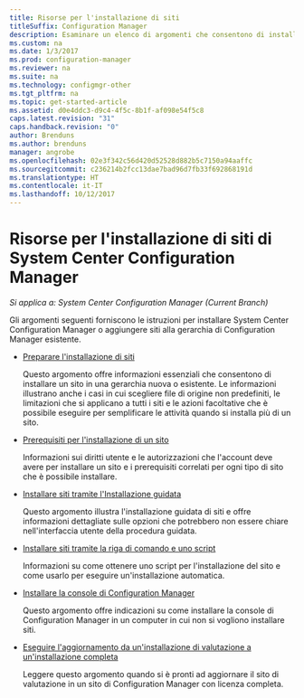 ```yaml
---
title: Risorse per l'installazione di siti
titleSuffix: Configuration Manager
description: Esaminare un elenco di argomenti che consentono di installare System Center Configuration Manager o di aggiungere siti alla gerarchia.
ms.custom: na
ms.date: 1/3/2017
ms.prod: configuration-manager
ms.reviewer: na
ms.suite: na
ms.technology: configmgr-other
ms.tgt_pltfrm: na
ms.topic: get-started-article
ms.assetid: d0e4ddc3-d9c4-4f5c-8b1f-af098e54f5c8
caps.latest.revision: "31"
caps.handback.revision: "0"
author: Brenduns
ms.author: brenduns
manager: angrobe
ms.openlocfilehash: 02e3f342c56d420d52528d882b5c7150a94aaffc
ms.sourcegitcommit: c236214b2fcc13dae7bad96d7fb33f692868191d
ms.translationtype: HT
ms.contentlocale: it-IT
ms.lasthandoff: 10/12/2017
---
```

# <a name="resources-for-installing-system-center-configuration-manager-sites"></a>Risorse per l'installazione di siti di System Center Configuration Manager

*Si applica a: System Center Configuration Manager (Current Branch)*

Gli argomenti seguenti forniscono le istruzioni per installare System Center Configuration Manager o aggiungere siti alla gerarchia di Configuration Manager esistente.

- [Preparare l'installazione di siti](prepare-to-install-sites.md)

  Questo argomento offre informazioni essenziali che consentono di installare un sito in una gerarchia nuova o esistente. Le informazioni illustrano anche i casi in cui scegliere file di origine non predefiniti, le limitazioni che si applicano a tutti i siti e le azioni facoltative che è possibile eseguire per semplificare le attività quando si installa più di un sito.

- [Prerequisiti per l'installazione di un sito](prerequisites-for-installing-sites.md)

  Informazioni sui diritti utente e le autorizzazioni che l'account deve avere per installare un sito e i prerequisiti correlati per ogni tipo di sito che è possibile installare.

- [Installare siti tramite l'Installazione guidata](use-the-setup-wizard-to-install-sites.md)

  Questo argomento illustra l'installazione guidata di siti e offre informazioni dettagliate sulle opzioni che potrebbero non essere chiare nell'interfaccia utente della procedura guidata.  

- [Installare siti tramite la riga di comando e uno script](use-a-command-line-to-install-sites.md)

  Informazioni su come ottenere uno script per l'installazione del sito e come usarlo per eseguire un'installazione automatica.

- [Installare la console di Configuration Manager](install-consoles.md)

  Questo argomento offre indicazioni su come installare la console di Configuration Manager in un computer in cui non si vogliono installare siti.

- [Eseguire l'aggiornamento da un'installazione di valutazione a un'installazione completa](upgrade-an-evaluation-install-to-a-full-install.md)

  Leggere questo argomento quando si è pronti ad aggiornare il sito di valutazione in un sito di Configuration Manager con licenza completa.
